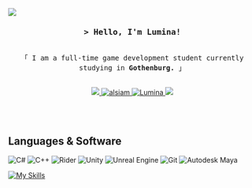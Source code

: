 <!--
<h2 align="center">
  Welcome to Lumina's GitHub profile!
  <img src="https://media.giphy.com/media/hvRJCLFzcasrR4ia7z/giphy.gif" width="28">
</h2>
-->

<!--
<p align="center">
  <a href="https://github.com/ltsLumina"><img src="https://readme-typing-svg.herokuapp.com/?lines=Self%20Taught%20Programmer;Front%20End%20Developer;1.5%2B%20years%20of%20coding%20experience;Always%20learning%20new%20things&center=true&width=380&height=45"></a>
</p>
 -->

<!-- Aligning the badge to the top left -->
<div style="position: relative; top: 0; left: 0;">
  <img src="https://wakatime.com/badge/user/018b0c84-c3a0-4f65-b3b0-741d40b02439.svg" />
</div>
  
<!-- Intro  -->
<h3 align="center">
        <samp>&gt; Hello, I'm
                <b>Lumina!</a></b>
        </samp>
</h3>


<p align="center"> 
  <samp>
    <br>
    「 I am a full-time game development student currently studying in <b> Gothenburg. </b> 」
    <br>
    <br>
  </samp>
</p>

<p align="center">
  <a href="https://twitter.com/ltsLumina" target="_blank">
  <img src="https://img.shields.io/badge/Twitter-1DA1F2?style=for-the-badge&logo=twitter&logoColor=white" />
 </a>
 <a href="https://instagram.com/korv.stroganof" target="_blank">
  <img src="https://img.shields.io/badge/Instagram-fe4164?style=for-the-badge&logo=instagram&logoColor=white" alt="alsiam" />
 </a> 
  <a href="https://steamcommunity.com/id/ItsLumina/" target="_blank">
  <img src="https://img.shields.io/badge/steam-%23000000.svg?style=for-the-badge&logo=steam&logoColor=white" alt="Lumina"/>
 </a>
  <a href="https://discordapp.com" target="_blank">
  <img src="https://dcbadge.vercel.app/api/shield/287272193946288129?compact=true" />
 </a>
</p>
<br />

<!-- About Section
 # About me
 
<p>
 <img align="right" width="350" src="/assets/programmer.gif" alt="Coding gif" />
  
 ✌️ &emsp; Enjoy to do programming and sharing knowledge <br/><br/>
 ❤️ &emsp; Love to learn about different languages<br/><br/>
 📧 &emsp; Reach me anytime: alsiam.dev@gmail.com<br/><br/>
 💬 &emsp; Ask me about anything [here](https://github.com/alsiam/alsiam/issues)

</p>

-->

<br/>

## Languages & Software

![C#](https://img.shields.io/badge/c%23-%23239120.svg?style=for-the-badge&logo=c-sharp&logoColor=white)
![C++](https://img.shields.io/badge/c++-%2300599C.svg?style=for-the-badge&logo=c%2B%2B&logoColor=white)
![Rider](https://img.shields.io/badge/Rider-000000.svg?style=for-the-badge&logo=Rider&logoColor=white&color=black&labelColor=crimson)
![Unity](https://img.shields.io/badge/unity-%23000000.svg?style=for-the-badge&logo=unity&logoColor=white)
![Unreal Engine](https://img.shields.io/badge/unrealengine-%23313131.svg?style=for-the-badge&logo=unrealengine&logoColor=white)
![Git](https://img.shields.io/badge/Git-F05032?style=for-the-badge&logo=git&logoColor=white)
![Autodesk Maya](https://img.shields.io/static/v1?style=for-the-badge&message=Autodesk+Maya&color=37A5CC&logo=Autodesk+Maya&logoColor=FFFFFF&label=)

[![My Skills](https://skillicons.dev/icons?i=cs,cpp,rider,unity,unreal,git)](https://skillicons.dev)

<!-- ![Markdown](https://img.shields.io/badge/Markdown-000000?style=for-the-badge&logo=markdown&logoColor=white) -->

<br/>
<!-- Repositories

## Favourite Repositories
[![FightingGame](https://github-readme-stats.vercel.app/api/pin/?username=ltsLumina&repo=FightingGame&border_color=7F3FBF&bg_color=0D1117&title_color=C9D1D9&text_color=8B949E&icon_color=7F3FBF)](https://github.com/alsiam/web-projects)
[![Lumina-Essentials](https://github-readme-stats.vercel.app/api/pin/?username=ltsLumina&repo=Lumina-Essentials&border_color=7F3FBF&bg_color=0D1117&title_color=C9D1D9&text_color=8B949E&icon_color=7F3FBF)](https://github.com/alsiam/al-folio)
[![Astrodyne](https://github-readme-stats.vercel.app/api/pin/?username=ltsLumina&repo=Astrodyne&border_color=7F3FBF&bg_color=0D1117&title_color=C9D1D9&text_color=8B949E&icon_color=7F3FBF)](https://github.com/alsiam/alsiam)
[![DoomCrossing](https://github-readme-stats.vercel.app/api/pin/?username=ltsLumina&repo=DoomCrossing&border_color=7F3FBF&bg_color=0D1117&title_color=C9D1D9&text_color=8B949E&icon_color=7F3FBF)](https://github.com/alsiam/alsiam.github.io)

<p align="left">
  <a href="https://github.com/ltsLumina?tab=repositories" target="_blank"><img alt="All Repositories" title="All Repositories" src="https://img.shields.io/badge/-All%20Repos-2962FF?style=for-the-badge&logo=koding&logoColor=white"/></a>
</p>

-->

<!-- Stats that I don't really care for.
<br/>
<hr/>
<br/>

<p align="center">
  <a href="https://github.com/ltsLumina">
    <img src="https://github-readme-streak-stats.herokuapp.com/?user=ltsLumina&theme=radical&border=7F3FBF&background=0D1117" alt="Lumina's GitHub streak"/>
  </a>
</p>

<p align="center">
  <a href="https://github.com/ltsLumina">
    <img src="https://github-profile-summary-cards.vercel.app/api/cards/profile-details?username=ltsLumina&theme=radical" alt="Lumina's GitHub Contribution"/>
  </a>
</p>

<p align="center">
  <a href="https://github.com/ltsLumina"><img alt="Lumina's Top Languages" src="https://denvercoder1-github-readme-stats.vercel.app/api/top-langs/?username=alsiam&langs_count=8&layout=compact&theme=react&border_color=7F3FBF&bg_color=0D1117&title_color=F85D7F&icon_color=F8D866" height="192px" width="49.5%"/></a>
  <br/>
</p>
</a>
-->
